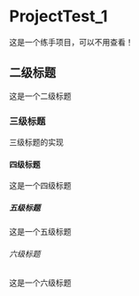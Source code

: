 # ProjectTest_1
这是一个练手项目，可以不用查看！
## 二级标题
这是一个二级标题
### 三级标题
三级标题的实现
#### 四级标题
这是一个四级标题
##### 五级标题
这是一个五级标题
###### 六级标题
这是一个六级标题
